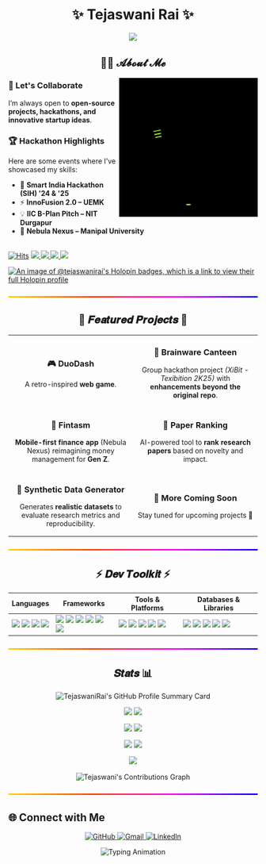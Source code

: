<h1 align="center">✨ Tejaswani Rai ✨</h1>

<p align="center">
  <img src="https://readme-typing-svg.demolab.com?font=Fira+Code&weight=700&size=24&pause=1000&color=FC036F&center=true&vCenter=true&width=1000&lines=Exploring+AI%2FML%2C+Full+Stack+Dev+%26+Open+Source+Contribution;CSE-AI+Undergrad+at+Brainware+University" />
</p>

<h2 align="center">👩‍🎓 𝓐𝓫𝓸𝓾𝓽 𝓜𝓮</h2>

<p align="left">
  <img align="right" src="https://github.com/TejaswaniRai/TejaswaniRai/blob/main/Coding%20Work%20From%20Home%20GIF%20by%20Alliance.gif?raw=true" width="280"/>

### 🤝 Let's Collaborate  
I’m always open to **open-source projects, hackathons, and innovative startup ideas**.  

### 🏆 Hackathon Highlights  
Here are some events where I’ve showcased my skills:  

- 🎯 **Smart India Hackathon (SIH) '24 & '25**  
- ⚡ **InnoFusion 2.0 – UEMK**  
- 💡 **IIC B-Plan Pitch – NIT Durgapur**  
- 🚀 **Nebula Nexus – Manipal University**  

</p>

      
</p>
<br clear="both"/>
<a href="https://hits.sh/hits.sh/github.com/TejaswaniRai.svg?style=for-the-badge&label=Profile%20Views&color=blueviolet)](https://hits.sh/github.com/TejaswaniRai/)/"><img alt="Hits" src="https://hits.sh/hits.sh/github.com/TejaswaniRai.svg?style=for-the-badge&label=Profile%20Views&color=blueviolet)](https://hits.sh/github.com/TejaswaniRai/).svg?style=for-the-badge"/></a>
  
  <!-- Followers -->
  <a href="https://github.com/TejaswaniRai?tab=followers">
    <img src="https://img.shields.io/github/followers/TejaswaniRai?label=Followers&style=for-the-badge&color=purple" />
  </a>
  
  <!-- Stars -->
  <a href="https://github.com/TejaswaniRai?tab=stars">
    <img src="https://img.shields.io/github/stars/TejaswaniRai?label=Stars&style=for-the-badge&color=yellow" />
  </a>
  
  <!-- Pull Requests -->
  <a href="https://github.com/pulls?q=is%3Apr+author%3ATejaswaniRai">
    <img src="https://img.shields.io/badge/Pull%20Requests-Open%202-orange?style=for-the-badge" />
  </a>
  
  <!-- Awesome -->
  <img src="https://img.shields.io/badge/Awesome-Contributor-ff69b4?style=for-the-badge&logo=github" />
</p>

[![An image of @tejaswanirai's Holopin badges, which is a link to view their full Holopin profile](https://holopin.me/tejaswanirai)](https://holopin.io/@tejaswanirai)

<p align="center">
  <img src="./animated_gradient_line.svg" width="100%" height="3" alt="animated gradient line" />
</p>


<h2 align="center">🌟 𝑭𝒆𝒂𝒕𝒖𝒓𝒆𝒅 𝑷𝒓𝒐𝒋𝒆𝒄𝒕𝒔 🌟</h2>

<table>
  <tr>
    <td align="center" width="50%">
      <h3>🎮 DuoDash</h3>
      <p>A retro-inspired <b>web game</b>.</p>
    </td>
    <td align="center" width="50%">
      <h3>🍔 Brainware Canteen</h3>
      <p>Group hackathon project <i>(XiBit - Texibition 2K25)</i> with <b>enhancements beyond the original repo</b>.</p>
    </td>
  </tr>
  <tr>
    <td align="center" width="50%">
      <h3>💸 Fintasm</h3>
      <p><b>Mobile-first finance app</b> (Nebula Nexus) reimagining money management for <b>Gen Z</b>.</p>
    </td>
    <td align="center" width="50%">
      <h3>📄 Paper Ranking</h3>
      <p>AI-powered tool to <b>rank research papers</b> based on novelty and impact.</p>
    </td>
  </tr>
  <tr>
    <td align="center" width="50%">
      <h3>🧪 Synthetic Data Generator</h3>
      <p>Generates <b>realistic datasets</b> to evaluate research metrics and reproducibility.</p>
    </td>
    <td align="center" width="50%">
      <h3>🚧 More Coming Soon</h3>
      <p>Stay tuned for upcoming projects 🚀</p>
    </td>
  </tr>
</table>



<p align="center">
  <img src="./animated_gradient_line.svg" width="100%" height="3" alt="animated gradient line" />
</p>


<h2 align="center">⚡ 𝑫𝒆𝒗 𝑻𝒐𝒐𝒍𝒌𝒊𝒕 ⚡</h2>

| Languages | Frameworks | Tools & Platforms | Databases & Libraries |
|-----------|------------|-----------------|---------------------|
| <img src="https://skillicons.dev/icons?i=python" height="100" /> <img src="https://skillicons.dev/icons?i=c" height="100" /> <img src="https://skillicons.dev/icons?i=cpp" height="100" /> <img src="https://skillicons.dev/icons?i=js" height="100" /> | <img src="https://skillicons.dev/icons?i=react" height="100" /> <img src="https://skillicons.dev/icons?i=nextjs" height="100" /> <img src="https://skillicons.dev/icons?i=tailwindcss" height="100" /> <img src="https://skillicons.dev/icons?i=figma" height="100" /> <img src="https://skillicons.dev/icons?i=nodejs" height="100" /> <img src="https://skillicons.dev/icons?i=express" height="100" /> |  <img src="https://skillicons.dev/icons?i=git" height="100" /> <img src="https://skillicons.dev/icons?i=vite" height="100" /> <img src="https://skillicons.dev/icons?i=vercel" height="100" /> <img src="https://skillicons.dev/icons?i=netlify" height="100" /> <img src="https://skillicons.dev/icons?i=vscode" height="100" /> | <img src="https://skillicons.dev/icons?i=mongodb" height="100" /> <img src="https://skillicons.dev/icons?i=mysql" height="100" /> <img src="https://skillicons.dev/icons?i=bootstrap" height="100" /> <img src="https://skillicons.dev/icons?i=html" height="100" /> <img src="https://skillicons.dev/icons?i=css" height="100" /> |



<p align="center">
  <img src="./animated_gradient_line.svg" width="100%" height="3" alt="animated gradient line" />
</p>



<h2 align="center"> 𝑺𝒕𝒂𝒕𝒔 📊</h2>

<!-- 🌟 GitHub Profile Summary Cards -->
<p align="center">
  <!-- Profile details card -->
  <img src="https://github-profile-summary-cards.vercel.app/api/cards/profile-details?username=TejaswaniRai&theme=radical" alt="TejaswaniRai's GitHub Profile Summary Card" />
</p>

<p align="center">
  <!-- Most used languages -->
  <img src="https://github-profile-summary-cards.vercel.app/api/cards/repos-per-language?username=TejaswaniRai&theme=radical" />
  <!-- Most committed languages -->
  <img src="https://github-profile-summary-cards.vercel.app/api/cards/most-commit-language?username=TejaswaniRai&theme=radical" />
</p>

<p align="center">
  <!-- Overall stats -->
  <img src="https://github-profile-summary-cards.vercel.app/api/cards/stats?username=TejaswaniRai&theme=radical" />
  <!-- Productive time card -->
  <img src="https://github-profile-summary-cards.vercel.app/api/cards/productive-time?username=TejaswaniRai&theme=radical&utcOffset=5.5" />
</p>

<p align="center">
  <!-- GitHub Stats and Top Languages side by side -->
  <img src="https://github-readme-stats.vercel.app/api?username=TejaswaniRai&show_icons=true&theme=radical" height="180"/>
  <img src="https://github-readme-streak-stats.herokuapp.com/?user=TejaswaniRai&theme=radical" />
</p>

<p align="center">
  <!-- GitHub Trophies -->
  <img src="https://github-profile-trophy.vercel.app/?username=TejaswaniRai&theme=radical&no-frame=true&no-bg=false&margin-w=10&margin-h=10&column=-1" />
</p>
<p align="center">
  <img src="https://github-readme-activity-graph.vercel.app/graph?username=TejaswaniRai&theme=react-dark&hide_border=true&area=true&color=ff69b4" alt="Tejaswani's Contributions Graph"/>
</p>






<p align="center">
  <img src="./animated_gradient_line.svg" width="100%" height="3" alt="animated gradient line" />
</p>




## 🌐 Connect with Me  

<p align="center">
  <!-- GitHub -->
  <a href="https://github.com/TejaswaniRai" target="_blank">
    <img src="https://skillicons.dev/icons?i=github" width="60" alt="GitHub"/>
  </a>
  
  <!-- Gmail -->
  <a href="mailto:tejaswani394@gmail.com" target="_blank">
    <img src="https://upload.wikimedia.org/wikipedia/commons/4/4e/Gmail_Icon.png" width="60" alt="Gmail"/>
  </a>
  
  <!-- LinkedIn -->
  <a href="https://www.linkedin.com/in/tejaswani-rai/" target="_blank">
    <img src="https://skillicons.dev/icons?i=linkedin" width="60" alt="LinkedIn"/>
  </a>
</p>


<p align="center">
  <img src="https://readme-typing-svg.herokuapp.com?font=Kaushan+Script&size=28&duration=4000&pause=1000&color=F97316&center=true&vCenter=true&width=700&lines=🧡+Thanks+for+visiting!;🚀+Let's+innovate+and+create+impactful+tech!" alt="Typing Animation" />
</p>


